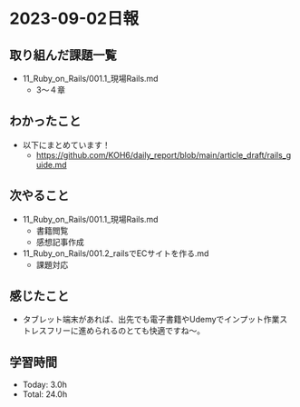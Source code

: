 # 2023-09-02日報

## 取り組んだ課題一覧
* 11_Ruby_on_Rails/001.1_現場Rails.md
  * 3〜４章

## わかったこと
* 以下にまとめています！
  * https://github.com/KOH6/daily_report/blob/main/article_draft/rails_guide.md

## 次やること
* 11_Ruby_on_Rails/001.1_現場Rails.md
  * 書籍閲覧
  * 感想記事作成
* 11_Ruby_on_Rails/001.2_railsでECサイトを作る.md
  * 課題対応

## 感じたこと
* タブレット端末があれば、出先でも電子書籍やUdemyでインプット作業ストレスフリーに進められるのとても快適ですね〜。

## 学習時間
* Today: 3.0h
* Total: 24.0h